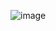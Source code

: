 ![image](https://user-images.githubusercontent.com/77222540/223533662-27c2cf96-d1b8-4dd2-a3df-43728ec2b2d9.png)
